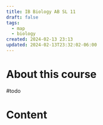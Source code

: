```yaml
---
title: IB Biology AB SL 11
draft: false
tags:
  - map
  - biology
created: 2024-02-13 23:13
updated: 2024-02-13T23:32:02-06:00
---
```


# About this course
#todo 

# Content
